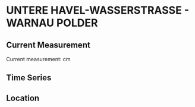 # UNTERE HAVEL-WASSERSTRASSE - WARNAU POLDER

## Current Measurement

Current measurement: <Value topic="rivers/pegel-online/UHW/WARNAU_POLDER/measurementValue"/> cm

## Time Series

<TimeSeries topic="rivers/pegel-online/UHW/WARNAU_POLDER/measurementValue" period="week" />

## Location

<WorldMap>
  <Marker lat="52.74011863303516" lon="12.20458229098217" labelTopic="rivers/pegel-online/UHW/WARNAU_POLDER" />
</WorldMap>
